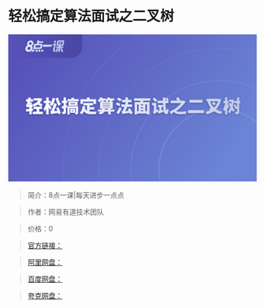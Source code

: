 # 轻松搞定算法面试之二叉树

![img](../../assets/Cgp9HWIDiByANx_uAAMKYgir9iw588.png)

> 简介：8点一课|每天进步一点点

> 作者：网易有道技术团队

> 价格：0

> [官方链接：]()

> [阿里网盘：]()

> [百度网盘：]()

> [夸克网盘：]()
